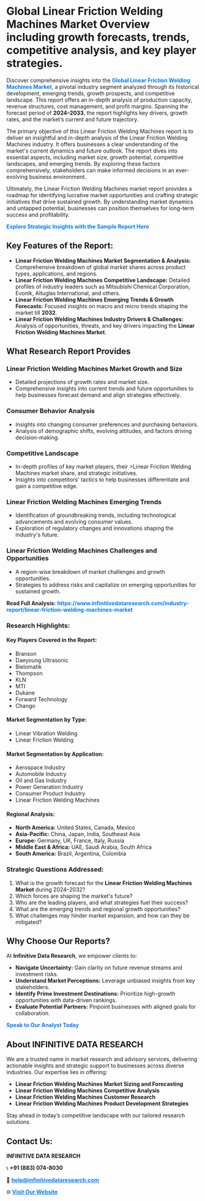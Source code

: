 <h1>Global Linear Friction Welding Machines Market Overview including growth forecasts, trends, competitive analysis, and key player strategies.</h1>
<p>
Discover comprehensive insights into the 
<a href="https://www.infinitivedataresearch.com/industry-report/linear-friction-welding-machines-market" rel="dofollow" style="color: #007BFF; text-decoration: none;"><strong>Global Linear Friction Welding Machines Market</strong></a>, a pivotal industry segment analyzed through its historical development, emerging trends, growth prospects, and competitive landscape. This report offers an in-depth analysis of production capacity, revenue structures, cost management, and profit margins. Spanning the forecast period of <strong>2024–2033</strong>, the report highlights key drivers, growth rates, and the market’s current and future trajectory.
</p>
<p>
The primary objective of this Linear Friction Welding Machines report is to deliver an insightful and in-depth analysis of the Linear Friction Welding Machines industry. It offers businesses a clear understanding of the market's current dynamics and future outlook. The report dives into essential aspects, including market size, growth potential, competitive landscapes, and emerging trends. By exploring these factors comprehensively, stakeholders can make informed decisions in an ever-evolving business environment.
</p>
<p>
Ultimately, the Linear Friction Welding Machines market report provides a roadmap for identifying lucrative market opportunities and crafting strategic initiatives that drive sustained growth. By understanding market dynamics and untapped potential, businesses can position themselves for long-term success and profitability.
</p>
<p>
<a href="https://www.infinitivedataresearch.com/request-sample/reportId=107581" style="color: #007BFF; text-decoration: none;"><strong>Explore Strategic Insights with the Sample Report Here</strong></a>
</p>

<h2>Key Features of the Report:</h2>
<ul>
<li><strong>Linear Friction Welding Machines Market Segmentation & Analysis:</strong> Comprehensive breakdown of global market shares across product types, applications, and regions.</li>
<li><strong>Linear Friction Welding Machines Competitive Landscape:</strong> Detailed profiles of industry leaders such as Mitsubishi Chemical Corporation, Evonik, Altuglas International, and others.</li>
<li><strong>Linear Friction Welding Machines Emerging Trends & Growth Forecasts:</strong> Focused insights on macro and micro trends shaping the market till <strong>2032</strong>.</li>
<li><strong>Linear Friction Welding Machines Industry Drivers & Challenges:</strong> Analysis of opportunities, threats, and key drivers impacting the <strong>Linear Friction Welding Machines Market</strong>.</li>
</ul>

<h2>What Research Report Provides</h2>
<h3>Linear Friction Welding Machines Market Growth and Size</h3>
<ul>
<li>Detailed projections of growth rates and market size.</li>
<li>Comprehensive insights into current trends and future opportunities to help businesses forecast demand and align strategies effectively.</li>
</ul>

<h3>Consumer Behavior Analysis</h3>
<ul>
<li>Insights into changing consumer preferences and purchasing behaviors.</li>
<li>Analysis of demographic shifts, evolving attitudes, and factors driving decision-making.</li>
</ul>

<h3>Competitive Landscape</h3>
<ul>
<li>In-depth profiles of key market players, their >Linear Friction Welding Machines market share, and strategic initiatives.</li>
<li>Insights into competitors' tactics to help businesses differentiate and gain a competitive edge.</li>
</ul>

<h3>Linear Friction Welding Machines Emerging Trends</h3>
<ul>
<li>Identification of groundbreaking trends, including technological advancements and evolving consumer values.</li>
<li>Exploration of regulatory changes and innovations shaping the industry's future.</li>
</ul>

<h3>Linear Friction Welding Machines Challenges and Opportunities</h3>
<ul>
<li>A region-wise breakdown of market challenges and growth opportunities.</li>
<li>Strategies to address risks and capitalize on emerging opportunities for sustained growth.</li>
</ul>
<p><strong>Read Full Analysis:</strong> <a href="https://www.infinitivedataresearch.com/industry-report/linear-friction-welding-machines-market" rel="dofollow" style="color: #007BFF; text-decoration: none;"><strong>https://www.infinitivedataresearch.com/industry-report/linear-friction-welding-machines-market</strong></a></p>
<h3>Research Highlights:</h3>
<h4>Key Players Covered in the Report:</h4>
<ul><li>Branson</li><li>Daeyoung Ultrasonic</li><li>Bielomatik</li><li>Thompson</li><li>KLN</li><li>MTI</li><li>Dukane</li><li>Forward Technology</li><li>Chango</li></ul>
<h4>Market Segmentation by Type:</h4>
<ul><li>Linear Vibration Welding</li><li>Linear Friction Welding</li></ul>
<h4>Market Segmentation by Application:</h4>
<ul><li>Aerospace Industry</li><li>Automobile Industry</li><li>Oil and Gas Industry</li><li>Power Generation Industry</li><li>Consumer Product Industry</li><li>Linear Friction Welding Machines</li></ul>

<h4>Regional Analysis:</h4>
<ul>
<li><strong>North America:</strong> United States, Canada, Mexico</li>
<li><strong>Asia-Pacific:</strong> China, Japan, India, Southeast Asia</li>
<li><strong>Europe:</strong> Germany, UK, France, Italy, Russia</li>
<li><strong>Middle East & Africa:</strong> UAE, Saudi Arabia, South Africa</li>
<li><strong>South America:</strong> Brazil, Argentina, Colombia</li>
</ul>

<h3>Strategic Questions Addressed:</h3>
<ol>
<li>What is the growth forecast for the <strong>Linear Friction Welding Machines Market</strong> during 2024–2032?</li>
<li>Which forces are shaping the market's future?</li>
<li>Who are the leading players, and what strategies fuel their success?</li>
<li>What are the emerging trends and regional growth opportunities?</li>
<li>What challenges may hinder market expansion, and how can they be mitigated?</li>
</ol>

<h2>Why Choose Our Reports?</h2>
<p>At <strong>Infinitive Data Research</strong>, we empower clients to:</p>
<ul>
<li><strong>Navigate Uncertainty:</strong> Gain clarity on future revenue streams and investment risks.</li>
<li><strong>Understand Market Perceptions:</strong> Leverage unbiased insights from key stakeholders.</li>
<li><strong>Identify Prime Investment Destinations:</strong> Prioritize high-growth opportunities with data-driven rankings.</li>
<li><strong>Evaluate Potential Partners:</strong> Pinpoint businesses with aligned goals for collaboration.</li>
</ul>
<p><a href="https://www.infinitivedataresearch.com/industry-report/linear-friction-welding-machines-market" rel="dofollow" style="color: #007BFF; text-decoration: none;"><strong>Speak to Our Analyst Today</strong></a></p>

<h2>About INFINITIVE DATA RESEARCH</h2>
<p>We are a trusted name in market research and advisory services, delivering actionable insights and strategic support to businesses across diverse industries. Our expertise lies in offering:</p>
<ul>
<li><strong>Linear Friction Welding Machines Market Sizing and Forecasting</strong></li>
<li><strong>Linear Friction Welding Machines Competitive Analysis</strong></li>
<li><strong>Linear Friction Welding Machines Customer Research</strong></li>
<li><strong>Linear Friction Welding Machines Product Development Strategies</strong></li>
</ul>
<p>Stay ahead in today’s competitive landscape with our tailored research solutions.</p>

<h2>Contact Us:</h2>
<p><strong>INFINITIVE DATA RESEARCH</strong></p>
<p>📞 <strong>+91 (883) 074-8030</strong></p>
<p>📧 <strong><a href="mailto:help@infinitivedataresearch.com" style="color: #007BFF;">help@infinitivedataresearch.com</a></strong></p>
<p>🌐 <strong><a href="https://www.infinitivedataresearch.com" rel="dofollow" style="color: #007BFF;">Visit Our Website</a></strong></p>
